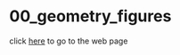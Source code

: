 # 00_geometry_figures

click [here](https://damix48.github.io/web_js/00_geometry_figures) to go to the web page
